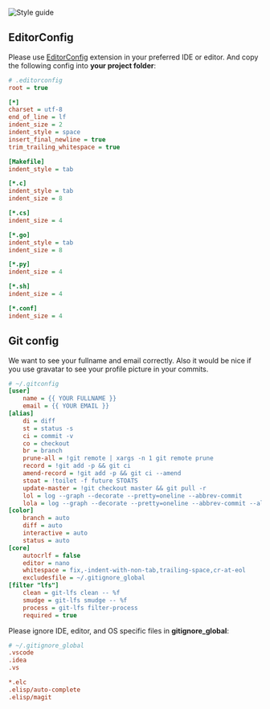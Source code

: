 ![Style guide](https://gokmengorgen.net/img/style-guide/code-part-pixelised.png "Style guide")

## EditorConfig
Please use [EditorConfig](https://editorconfig.org/) extension in your preferred IDE or editor. And copy the following config into **your project folder**:

```ini
# .editorconfig
root = true

[*]
charset = utf-8
end_of_line = lf
indent_size = 2
indent_style = space
insert_final_newline = true
trim_trailing_whitespace = true

[Makefile]
indent_style = tab

[*.c]
indent_style = tab
indent_size = 8

[*.cs]
indent_size = 4

[*.go]
indent_style = tab
indent_size = 8

[*.py]
indent_size = 4

[*.sh]
indent_size = 4

[*.conf]
indent_size = 4
```

## Git config
We want to see your fullname and email correctly. Also it would be nice if you use gravatar to see your profile picture in your commits.

```ini
# ~/.gitconfig
[user]
    name = {{ YOUR FULLNAME }}
    email = {{ YOUR EMAIL }}
[alias]
    di = diff
    st = status -s
    ci = commit -v
    co = checkout
    br = branch
    prune-all = !git remote | xargs -n 1 git remote prune
    record = !git add -p && git ci
    amend-record = !git add -p && git ci --amend
    stoat = !toilet -f future STOATS
    update-master = !git checkout master && git pull -r
    lol = log --graph --decorate --pretty=oneline --abbrev-commit
    lola = log --graph --decorate --pretty=oneline --abbrev-commit --all
[color]
    branch = auto
    diff = auto
    interactive = auto
    status = auto
[core]
    autocrlf = false
    editor = nano
    whitespace = fix,-indent-with-non-tab,trailing-space,cr-at-eol
    excludesfile = ~/.gitignore_global
[filter "lfs"]
    clean = git-lfs clean -- %f
    smudge = git-lfs smudge -- %f
    process = git-lfs filter-process
    required = true
```

Please ignore IDE, editor, and OS specific files in **gitignore_global**:

```ini
# ~/.gitignore_global
.vscode
.idea
.vs

*.elc
.elisp/auto-complete
.elisp/magit
```
